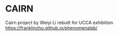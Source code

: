 # CAIRN
Cairn project by Weiyi Li rebuilt for UCCA exhibition
https://franklinzhu.github.io/phenomenalab/
